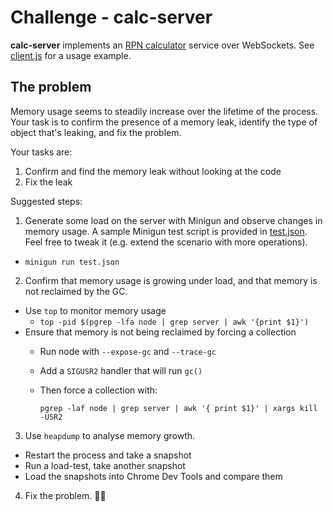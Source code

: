 # Challenge - calc-server

**calc-server** implements an [RPN calculator](https://en.wikipedia.org/wiki/Reverse_Polish_notation) service over WebSockets. See [client.js](client.js) for a usage example.

## The problem

Memory usage seems to steadily increase over the lifetime of the process. Your task is to confirm the presence of a memory leak, identify the type of object that's leaking, and fix the problem.

Your tasks are:
 1. Confirm and find the memory leak without looking at the code
 2. Fix the leak

Suggested steps:

1. Generate some load on the server with Minigun and observe changes in memory usage. A sample Minigun test script is provided in [test.json](test.json). Feel
free to tweak it (e.g. extend the scenario with more operations).
  - `minigun run test.json`
2. Confirm that memory usage is growing under load, and that memory is not reclaimed by the GC.
  - Use `top` to monitor memory usage
    - `top -pid $(pgrep -lfa node | grep server | awk '{print $1}')`
  - Ensure that memory is not being reclaimed by forcing a collection
    - Run node with `--expose-gc` and `--trace-gc`
    - Add a `SIGUSR2` handler that will run `gc()`
    - Then force a collection with:

      `pgrep -laf node | grep server | awk '{ print $1}' | xargs kill -USR2`
3. Use `heapdump` to analyse memory growth.
  - Restart the process and take a snapshot
  - Run a load-test, take another snapshot
  - Load the snapshots into Chrome Dev Tools and compare them
4. Fix the problem. :wrench::smiley_cat:
